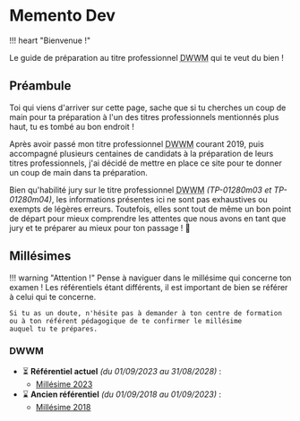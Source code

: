 # Memento Dev

!!! heart "Bienvenue !"

Le guide de préparation au titre professionnel <abbr title="Développeur Web et Web Mobile">DWWM</abbr> qui te veut du bien !

## Préambule

Toi qui viens d'arriver sur cette page, sache que si tu cherches un coup de main pour ta
préparation à l'un des titres professionnels mentionnés plus haut, tu es tombé au bon endroit !

Après avoir passé mon titre professionnel <abbr title="Développeur Web et Web Mobile">DWWM</abbr> courant 2019, puis accompagné plusieurs centaines
de candidats à la préparation de leurs titres professionnels, j'ai décidé de mettre en place ce site
pour te donner un coup de main dans ta préparation.

Bien qu'habilité jury sur le titre professionnel <abbr title="Développeur Web et Web Mobile">DWWM</abbr> <em>(TP-01280m03 et TP-01280m04)</em>,
les informations présentes ici ne sont pas exhaustives ou exempts de légères erreurs.
Toutefois, elles sont tout de même un bon point de départ pour mieux comprendre les attentes que nous avons en tant que jury
et te préparer au mieux pour ton passage ! 💪

## Millésimes

!!! warning "Attention !"
    Pense à naviguer dans le millésime qui concerne ton examen !
    Les référentiels étant différents, il est important de bien se référer à celui qui te concerne.
    
    Si tu as un doute, n'hésite pas à demander à ton centre de formation ou à ton référent pédagogique de te confirmer le millésime
    auquel tu te prépares.

### DWWM

-   ⏳ **Référentiel actuel** _(du 01/09/2023 au 31/08/2028)_ :
    -   [Millésime 2023](dwwm/2023/index.md)
-   ⌛ **Ancien référentiel** _(du 01/09/2018 au 01/09/2023)_ :
    -   [Millésime 2018](dwwm/2018/index.md)